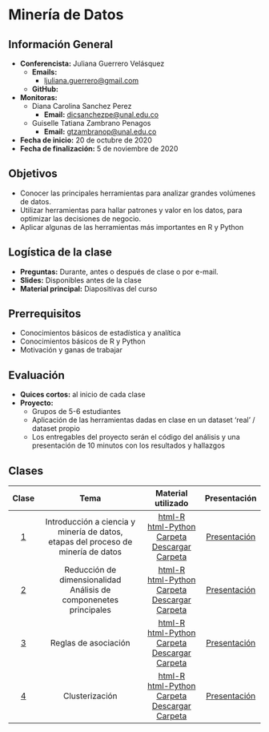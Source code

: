 # Minería de Datos

## Información General

-	**Conferencista:** Juliana Guerrero Velásquez
	-	**Emails:**
		- ljuliana.guerrero@gmail.com
	-	**GitHub:** 
- **Monitoras:**
  - Diana Carolina Sanchez Perez
    - **Email:** dicsanchezpe@unal.edu.co
  - Guiselle Tatiana Zambrano Penagos
    - **Email:** gtzambranop@unal.edu.co
- **Fecha de inicio:** 20 de octubre de 2020
- **Fecha de finalización:** 5 de noviembre de 2020

## Objetivos

- Conocer las principales herramientas para analizar grandes volúmenes de datos.
- Utilizar herramientas para hallar patrones y valor en los datos, para optimizar las decisiones de negocio.
- Aplicar algunas de las herramientas más importantes en R y Python

## Logística de la clase

- **Preguntas:** Durante, antes o después de clase o por e-mail.
- **Slides:** Disponibles antes de la clase
- **Material principal:** Diapositivas del curso

## Prerrequisitos

- Conocimientos básicos de estadística y analítica
- Conocimientos básicos de R y Python
- Motivación y ganas de trabajar

## Evaluación

- **Quices cortos:** al inicio de cada clase
- **Proyecto:**
  - Grupos de 5-6 estudiantes
  - Aplicación de las herramientas dadas en clase en un dataset ‘real’ /
  dataset propio
  - Los entregables del proyecto serán el código del análisis y una
  presentación de 10 minutos con los resultados y hallazgos

## Clases

|	Clase	|	Tema	| Material utilizado	| Presentación |
|	:--:	|	:--:	|	:--:	|	:--:	|
| [1](class_1/class_notes.md) | Introducción a ciencia y minería de datos, <br> etapas del proceso de minería de datos | [html-R](class_1/jupyter/traffic_accidents_r.html) <br> [html-Python](class_1/jupyter/traffic_accidents_python.html) <br> [Carpeta](https://github.com/gtzambranop/UN_2020_2/tree/develop/DCD/module_4/class_1/) <br> [Descargar Carpeta](https://minhaskamal.github.io/DownGit/#/home?url=https://github.com/gtzambranop/UN_2020_2/tree/develop/DCD/module_4/class_1/) | [Presentación](https://github.com/gtzambranop/UN_2020_2/blob/develop/DCD/module_4/class_1/original_files/presentation.pdf) |
| [2](class_2/class_notes.md) | Reducción de dimensionalidad <br> Análisis de componenetes principales| [html-R](class_2/jupyter/component_analysis_r.html) <br> [html-Python](class_2/jupyter/component_analysis_python.html) <br> [Carpeta](https://github.com/gtzambranop/UN_2020_2/tree/develop/DCD/module_4/class_2/) <br> [Descargar Carpeta](https://minhaskamal.github.io/DownGit/#/home?url=https://github.com/gtzambranop/UN_2020_2/tree/develop/DCD/module_4/class_2/) | [Presentación](https://github.com/gtzambranop/UN_2020_2/blob/develop/DCD/module_4/class_2/original_files/presentation.pdf) |
| [3](class_3/class_notes.md) | Reglas de asociación | [html-R](class_3/jupyter/association_rules_r.html) <br> [html-Python](class_3/jupyter/association_rules_python.html) <br> [Carpeta](https://github.com/gtzambranop/UN_2020_2/tree/develop/DCD/module_4/class_3/) <br> [Descargar Carpeta](https://minhaskamal.github.io/DownGit/#/home?url=https://github.com/gtzambranop/UN_2020_2/tree/develop/DCD/module_4/class_3/) | [Presentación](https://github.com/gtzambranop/UN_2020_2/blob/develop/DCD/module_4/class_3/original_files/presentation.pdf) |
| [4](class_4/class_notes.md) | Clusterización | [html-R](class_4/jupyter/clustering_r.html) <br> [html-Python](class_4/jupyter/clustering_python.html) <br> [Carpeta](https://github.com/gtzambranop/UN_2020_2/tree/develop/DCD/module_4/class_4/) <br> [Descargar Carpeta](https://minhaskamal.github.io/DownGit/#/home?url=https://github.com/gtzambranop/UN_2020_2/tree/develop/DCD/module_4/class_4/) | [Presentación](https://github.com/gtzambranop/UN_2020_2/blob/develop/DCD/module_4/class_4/original_files/presentation.pdf) |